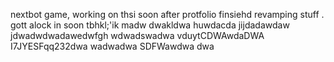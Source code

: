 nextbot game, working on thsi soon after protfolio finsiehd revamping stuff
.
gott alock in soon tbhkl;'ik
madw
dwakldwa
huwdacda
jijdadawdaw
jdwadwdwadawedwfgh
wdwadswadwa
vduytCDWAwdaDWA
I7JYESFqq232dwa
wadwadwa
SDFWawdwa
dwa

